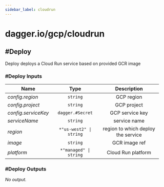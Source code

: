 ```yaml
---
sidebar_label: cloudrun
---
```


# dagger.io/gcp/cloudrun

## #Deploy

Deploy deploys a Cloud Run service based on provided GCR image

### #Deploy Inputs

| Name                  | Type                       | Description                          |
| -------------         |:-------------:             |:-------------:                       |
|*config.region*        | `string`                   |GCP region                            |
|*config.project*       | `string`                   |GCP project                           |
|*config.serviceKey*    | `dagger.#Secret`           |GCP service key                       |
|*serviceName*          | `string`                   |service name                          |
|*region*               | `*"us-west2" \| string`    |region to which deploy the service    |
|*image*                | `string`                   |GCR image ref                         |
|*platform*             | `*"managed" \| string`     |Cloud Run platform                    |

### #Deploy Outputs

_No output._
